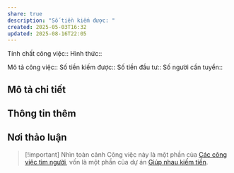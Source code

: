 ```yaml
---
share: true
description: "Số tiền kiếm được: "
created: 2025-05-03T16:32
updated: 2025-08-16T22:05
---
```

Tính chất công việc:: 
Hình thức:: 

Mô tả công việc:: 
Số tiền kiếm được:: 
Số tiền đầu tư:: 
Số người cần tuyển:: 

## Mô tả chi tiết
## Thông tin thêm
## Nơi thảo luận


> [!important] Nhìn toàn cảnh
> Công việc này là một phần của [Các công việc tìm người](./index.md), vốn là một phần của dự án [Giúp nhau kiếm tiền](../../../../../%F0%9F%93%90D%E1%BB%B1%20%C3%A1n/Gi%C3%BAp%20nhau%20ki%E1%BA%BFm%20ti%E1%BB%81n/index.md).
